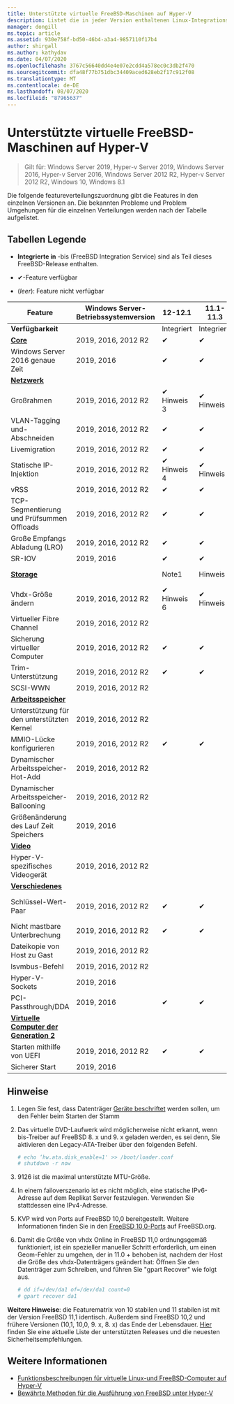 ```yaml
---
title: Unterstützte virtuelle FreeBSD-Maschinen auf Hyper-V
description: Listet die in jeder Version enthaltenen Linux-Integrationsdienste und-Funktionen auf.
manager: dongill
ms.topic: article
ms.assetid: 930e758f-bd50-46b4-a3a4-9857110f17b4
author: shirgall
ms.author: kathydav
ms.date: 04/07/2020
ms.openlocfilehash: 3767c56640dd4e4e07e2cdd4a578ec0c3db2f470
ms.sourcegitcommit: dfa48f77b751dbc34409aced628eb2f17c912f08
ms.translationtype: MT
ms.contentlocale: de-DE
ms.lasthandoff: 08/07/2020
ms.locfileid: "87965637"
---
```

# <a name="supported-freebsd-virtual-machines-on-hyper-v"></a>Unterstützte virtuelle FreeBSD-Maschinen auf Hyper-V

>Gilt für: Windows Server 2019, Hyper-v Server 2019, Windows Server 2016, Hyper-v Server 2016, Windows Server 2012 R2, Hyper-v Server 2012 R2, Windows 10, Windows 8.1

Die folgende featureverteilungszuordnung gibt die Features in den einzelnen Versionen an. Die bekannten Probleme und Problem Umgehungen für die einzelnen Verteilungen werden nach der Tabelle aufgelistet.

## <a name="table-legend"></a>Tabellen Legende

* **Integrierte in** -bis (FreeBSD Integration Service) sind als Teil dieses FreeBSD-Release enthalten.

* &#10004;-Feature verfügbar

* (*leer*): Feature nicht verfügbar

|**Feature**|**Windows Server-Betriebssystemversion**|**12-12.1**|**11.1-11.3**|**11,0**|**10.3**|**10,2**|**10,0-10,1**|**9,1-9,3, 8,4**|
|-|-|-|-|-|-|-|-|-|
|**Verfügbarkeit**||Integriert|Integriert|Integriert|Integriert|Integriert|Integriert|[Ports](https://svnweb.freebsd.org/ports/branches/2015Q1/emulators/hyperv-is/) |
|**[Core](Feature-Descriptions-for-Linux-and-FreeBSD-virtual-machines-on-Hyper-V.md#core)**|2019, 2016, 2012 R2|&#10004;|&#10004;|&#10004;|&#10004;|&#10004;|&#10004;|&#10004;|
|Windows Server 2016 genaue Zeit|2019, 2016|&#10004;|&#10004;||||||
|**[Netzwerk](Feature-Descriptions-for-Linux-and-FreeBSD-virtual-machines-on-Hyper-V.md#networking)**||||||||
|Großrahmen|2019, 2016, 2012 R2|&#10004; Hinweis 3|&#10004; Hinweis 3|&#10004; Hinweis 3|&#10004; Hinweis 3|&#10004; Hinweis 3|&#10004; Hinweis 3|&#10004; Hinweis 3|
|VLAN-Tagging und-Abschneiden|2019, 2016, 2012 R2|&#10004;|&#10004;|&#10004;|&#10004;|&#10004;|&#10004;|&#10004;|
|Livemigration|2019, 2016, 2012 R2|&#10004;|&#10004;|&#10004;|&#10004;|&#10004;|&#10004;|&#10004;|
|Statische IP-Injektion|2019, 2016, 2012 R2|&#10004; Hinweis 4|&#10004; Hinweis 4|&#10004; Hinweis 4|&#10004; Hinweis 4|&#10004; Hinweis 4|&#10004; Hinweis 4|&#10004;|
|vRSS|2019, 2016, 2012 R2|&#10004;|&#10004;|&#10004;|||||
|TCP-Segmentierung und Prüfsummen Offloads|2019, 2016, 2012 R2|&#10004;|&#10004;|&#10004;|&#10004;|&#10004;|||
|Große Empfangs Abladung (LRO)|2019, 2016, 2012 R2|&#10004;|&#10004;|&#10004;|&#10004;||||
|SR-IOV|2019, 2016|&#10004;|&#10004;|&#10004;|||||
|**[Storage](Feature-Descriptions-for-Linux-and-FreeBSD-virtual-machines-on-Hyper-V.md#storage)**||Note1|Hinweis 1|Hinweis 1|Hinweis 1|Hinweis 1|Hinweis 1, 2|Hinweis 1, 2|
|Vhdx-Größe ändern|2019, 2016, 2012 R2|&#10004; Hinweis 6|&#10004; Hinweis 6|&#10004; Hinweis 6|||||
|Virtueller Fibre Channel|2019, 2016, 2012 R2||||||||
|Sicherung virtueller Computer|2019, 2016, 2012 R2|&#10004;|&#10004;||||||
|Trim-Unterstützung|2019, 2016, 2012 R2|&#10004;|&#10004;||||||
|SCSI-WWN|2019, 2016, 2012 R2||||||||
|**[Arbeitsspeicher](Feature-Descriptions-for-Linux-and-FreeBSD-virtual-machines-on-Hyper-V.md#memory)**|||||||||
|Unterstützung für den unterstützten Kernel|2019, 2016, 2012 R2||||||||
|MMIO-Lücke konfigurieren|2019, 2016, 2012 R2|&#10004;|&#10004;|&#10004;|&#10004;|&#10004;|&#10004;|&#10004;|
|Dynamischer Arbeitsspeicher-Hot-Add|2019, 2016, 2012 R2||||||||
|Dynamischer Arbeitsspeicher-Ballooning|2019, 2016, 2012 R2||||||||
|Größenänderung des Lauf Zeit Speichers|2019, 2016||||||||
|**[Video](Feature-Descriptions-for-Linux-and-FreeBSD-virtual-machines-on-Hyper-V.md#video)**|||||||||
|Hyper-V-spezifisches Videogerät|2019, 2016, 2012 R2||||||||
|**[Verschiedenes](Feature-Descriptions-for-Linux-and-FreeBSD-virtual-machines-on-Hyper-V.md#miscellaneous)**|||||||||
|Schlüssel-Wert-Paar|2019, 2016, 2012 R2|&#10004;|&#10004;|&#10004;|&#10004;|&#10004;|&#10004; Hinweis 5|&#10004;|
|Nicht mastbare Unterbrechung|2019, 2016, 2012 R2|&#10004;|&#10004;|&#10004;|&#10004;|&#10004;|&#10004;|&#10004;|
|Dateikopie von Host zu Gast|2019, 2016, 2012 R2||||||||
|lsvmbus-Befehl|2019, 2016, 2012 R2||||||||
|Hyper-V-Sockets|2019, 2016||||||||
|PCI-Passthrough/DDA|2019, 2016|&#10004;|&#10004;||||||
|**[Virtuelle Computer der Generation 2](Feature-Descriptions-for-Linux-and-FreeBSD-virtual-machines-on-Hyper-V.md#generation-2-virtual-machines)**|||||||||
|Starten mithilfe von UEFI|2019, 2016, 2012 R2|&#10004;|&#10004;||||||
|Sicherer Start|2019, 2016||||||||

## <a name="notes"></a><a name="BKMK_notes"></a>Hinweise

1. Legen Sie fest, dass Datenträger [Geräte beschriftet]( https://www.freebsd.org/doc/handbook/geom-glabel.html) werden sollen, um den Fehler beim Starten der Stamm

2. Das virtuelle DVD-Laufwerk wird möglicherweise nicht erkannt, wenn bis-Treiber auf FreeBSD 8. x und 9. x geladen werden, es sei denn, Sie aktivieren den Legacy-ATA-Treiber über den folgenden Befehl.
    ```sh
    # echo ‘hw.ata.disk_enable=1' >> /boot/loader.conf
    # shutdown -r now
    ```

3. 9126 ist die maximal unterstützte MTU-Größe.

4. In einem failoverszenario ist es nicht möglich, eine statische IPv6-Adresse auf dem Replikat Server festzulegen. Verwenden Sie stattdessen eine IPv4-Adresse.

5. KVP wird von Ports auf FreeBSD 10,0 bereitgestellt. Weitere Informationen finden Sie in den [FreeBSD 10,0-Ports](https://svnweb.freebsd.org/ports/branches/2015Q1/emulators/hyperv-is/) auf FreeBSD.org.

6. Damit die Größe von vhdx Online in FreeBSD 11,0 ordnungsgemäß funktioniert, ist ein spezieller manueller Schritt erforderlich, um einen Geom-Fehler zu umgehen, der in 11.0 + behoben ist, nachdem der Host die Größe des vhdx-Datenträgers geändert hat: Öffnen Sie den Datenträger zum Schreiben, und führen Sie "gpart Recover" wie folgt aus.
    ```sh
    # dd if=/dev/da1 of=/dev/da1 count=0
    # gpart recover da1
    ```

**Weitere Hinweise**: die Featurematrix von 10 stabilen und 11 stabilen ist mit der Version FreeBSD 11,1 identisch. Außerdem sind FreeBSD 10,2 und frühere Versionen (10,1, 10,0, 9. x, 8. x) das Ende der Lebensdauer. [Hier](https://security.freebsd.org/) finden Sie eine aktuelle Liste der unterstützten Releases und die neuesten Sicherheitsempfehlungen.

## <a name="see-also"></a>Weitere Informationen

* [Funktionsbeschreibungen für virtuelle Linux-und FreeBSD-Computer auf Hyper-V](Feature-Descriptions-for-Linux-and-FreeBSD-virtual-machines-on-Hyper-V.md)
* [Bewährte Methoden für die Ausführung von FreeBSD unter Hyper-V](Best-practices-for-running-FreeBSD-on-Hyper-V.md)
